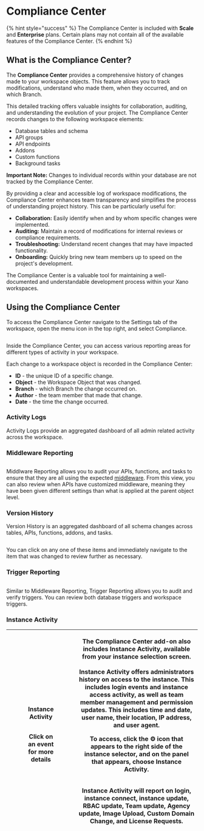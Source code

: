 # Compliance Center

{% hint style="success" %}
The Compliance Center is included with **Scale** and **Enterprise** plans. Certain plans may not contain all of the available features of the Compliance Center.
{% endhint %}

## What is the Compliance Center?

The **Compliance Center** provides a comprehensive history of changes made to your workspace objects. This feature allows you to track modifications, understand who made them, when they occurred, and on which Branch.

This detailed tracking offers valuable insights for collaboration, auditing, and understanding the evolution of your project. The Compliance Center records changes to the following workspace elements:

* Database tables and schema
* API groups
* API endpoints
* Addons
* Custom functions
* Background tasks

**Important Note:** Changes to individual records within your database are not tracked by the Compliance Center.

By providing a clear and accessible log of workspace modifications, the Compliance Center enhances team transparency and simplifies the process of understanding project history. This can be particularly useful for:

* **Collaboration:** Easily identify when and by whom specific changes were implemented.
* **Auditing:** Maintain a record of modifications for internal reviews or compliance requirements.
* **Troubleshooting:** Understand recent changes that may have impacted functionality.
* **Onboarding:** Quickly bring new team members up to speed on the project's development.

The Compliance Center is a valuable tool for maintaining a well-documented and understandable development process within your Xano workspaces.

## Using the Compliance Center

To access the Compliance Center navigate to the Settings tab of the workspace, open the menu icon in the top right, and select Compliance.

<figure><img src="../../.gitbook/assets/CleanShot 2025-04-17 at 07.54.10.png" alt=""><figcaption></figcaption></figure>

Inside the Compliance Center, you can access various reporting areas for different types of activity in your workspace.

Each change to a workspace object is recorded in the Compliance Center:

* **ID** - the unique ID of a specific change.
* **Object** - the Workspace Object that was changed.&#x20;
* **Branch** - which Branch the change occurred on.&#x20;
* **Author** - the team member that made that change.
* **Date** - the time the change occurred.&#x20;

### Activity Logs

Activity Logs provide an aggregated dashboard of all admin related activity across the workspace.

### Middleware Reporting

<figure><img src="../../.gitbook/assets/CleanShot 2024-01-22 at 08.58.12.png" alt=""><figcaption></figcaption></figure>

Middlware Reporting allows you to audit your APIs, functions, and tasks to ensure that they are all using the expected [middleware](../../the-function-stack/building-with-visual-development/middleware.md). From this view, you can also review when APIs have customized middleware, meaning they have been given different settings than what is applied at the parent object level.

### Version History

Version History is an aggregated dashboard of all schema changes across tables, APIs, functions, addons, and tasks.

<figure><img src="../../.gitbook/assets/CleanShot 2025-04-17 at 07.53.00 (1).png" alt=""><figcaption></figcaption></figure>

You can click on any one of these items and immediately navigate to the item that was changed to review further as necessary.

### Trigger Reporting

<figure><img src="../../.gitbook/assets/CleanShot 2025-04-17 at 07.56.17.png" alt=""><figcaption></figcaption></figure>

Similar to Middleware Reporting, Trigger Reporting allows you to audit and verify triggers. You can review both database triggers and workspace triggers.

### Instance Activity

| <div><figure><img src="../../.gitbook/assets/image (89).png" alt=""><figcaption><p>Instance Activity</p></figcaption></figure></div><div><figure><img src="../../.gitbook/assets/CleanShot 2025-04-17 at 08.02.13.png" alt=""><figcaption><p>Click on an event for more details</p></figcaption></figure></div> | <p>The Compliance Center add-on also includes Instance Activity, available from your instance selection screen.<br><br>Instance Activity offers administrators history on access to the instance. This includes login events and instance access activity, as well as team member management and permission updates. This includes time and date, user name, their location, IP address, and user agent.</p><p></p><p>To access, click the <span data-gb-custom-inline data-tag="emoji" data-code="2699">⚙️</span> icon that appears to the right side of the instance selector, and on the panel that appears, choose Instance Activity. </p><p><br>Instance Activity will report on <strong>login</strong>, <strong>instance connect</strong>, <strong>instance update</strong>, <strong>RBAC update</strong>, <strong>Team update</strong>, <strong>Agency update</strong>, <strong>Image Upload</strong>, <strong>Custom Domain Change</strong>, and <strong>License Requests</strong>.</p> |
| --------------------------------------------------------------------------------------------------------------------------------------------------------------------------------------------------------------------------------------------------------------------------------------------------------------- | ----------------------------------------------------------------------------------------------------------------------------------------------------------------------------------------------------------------------------------------------------------------------------------------------------------------------------------------------------------------------------------------------------------------------------------------------------------------------------------------------------------------------------------------------------------------------------------------------------------------------------------------------------------------------------------------------------------------------------------------------------------------------------------------------------------------------------------------------------------------------------------------------------------------------------------------------------------------------------------------------- |



